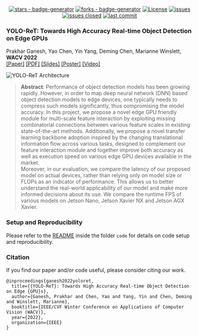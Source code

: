 <div align="center">

[![stars - badge-generator](https://img.shields.io/github/stars/prakharg24/yoloret)](https://github.com/prakharg24/yoloret)
[![forks - badge-generator](https://img.shields.io/github/forks/prakharg24/yoloret)](https://github.com/prakharg24/yoloret)
[![License](https://img.shields.io/badge/License-MIT-red)](https://github.com/prakharg24/yoloret/blob/main/LICENSE)
[![issues](https://img.shields.io/github/issues/prakharg24/yoloret)](https://github.com/prakharg24/yoloret/issues)
[![issues closed](https://img.shields.io/github/issues-closed/prakharg24/yoloret)](https://github.com/prakharg24/yoloret/issues)
[![last commit](https://img.shields.io/github/last-commit/prakharg24/yoloret)](https://github.com/prakharg24/yoloret)

</div>

### YOLO-ReT: Towards High Accuracy Real-time Object Detection on Edge GPUs

Prakhar Ganesh, Yao Chen, Yin Yang, Deming Chen, Marianne Winslett, **WACV 2022** \
[\[Paper\]](https://openaccess.thecvf.com/content/WACV2022/html/Ganesh_YOLO-ReT_Towards_High_Accuracy_Real-Time_Object_Detection_on_Edge_GPUs_WACV_2022_paper.html) [\[PDF\]](https://prakharg24.github.io/files/yolo_ret.pdf) [\[Slides\]](https://prakharg24.github.io/files/yolo_ret_slides.pdf) [\[Poster\]](https://prakharg24.github.io/files/yolo_ret_poster.pdf) [\[Video\]](https://drive.google.com/file/d/18j-OdX7ChcvLbNW0jO-qGbODRqZmDiX9/view)

![YOLO-ReT Architecture](https://github.com/prakharg24/yoloret/assets/20368770/75d6ee9f-b5d4-4d96-b37a-66551c466ec3)

> **Abstract**: Performance of object detection models has been growing rapidly. However, in order to map deep neural network (DNN) based object detection models to edge devices, one typically needs to compress such models significantly, thus compromising the model accuracy. In this project, we propose a novel edge GPU friendly module for multi-scale feature interaction by exploiting missing combinatorial connections between various feature scales in existing state-of-the-art methods. Additionally, we propose a novel transfer learning backbone adoption inspired by the changing translational information flow across various tasks, designed to complement our feature interaction module and together improve both accuracy as well as execution speed on various edge GPU devices available in the market. \
Moreover, in our evaluation, we compare the latency of our proposed model on actual devices, rather than relying only on model size or FLOPs as an indicator of performance. This allows us to better understand the real-world applicability of our model and make more informed decisions about its use. We compare the runtime FPS of various models on Jetson Nano, Jetson Xavier NX and Jetson AGX Xavier.


### Setup and Reproducibility

Please refer to the [README](code/README.md) inside the folder `code` for details on code setup and reproducibility.

### Citation

If you find our paper and/or code useful, please consider citing our work.

```
@inproceedings{ganesh2022yoloret,
  title={{YOLO-ReT}: Towards High Accuracy Real-time Object Detection on Edge {GPU}s},
  author={Ganesh, Prakhar and Chen, Yao and Yang, Yin and Chen, Deming and Winslett, Marianne},
  booktitle={IEEE/CVF Winter Conference on Applications of Computer Vision (WACV)},
  year={2022},
  organization={IEEE}
}
```
